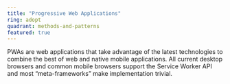 ```yaml
---
title: "Progressive Web Applications"
ring: adopt
quadrant: methods-and-patterns
featured: true
---
```


PWAs are web applications that take advantage of the latest technologies to combine the best of web
and native mobile applications. All current desktop browsers and common mobile browsers support the
Service Worker API and most “meta-frameworks” make implementation trivial.

